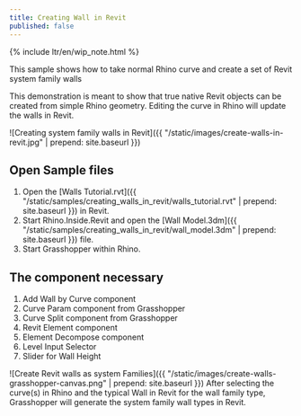```yaml
---
title: Creating Wall in Revit
published: false
---
```


{% include ltr/en/wip_note.html %}

This sample shows how to take normal Rhino curve and create a set of Revit system family walls

This demonstration is meant to show that true native Revit objects can be created from simple Rhino geometry.  Editing the curve in Rhino will update the walls in Revit.

![Creating system family walls in Revit]({{ "/static/images/create-walls-in-revit.jpg" | prepend: site.baseurl }})


## Open Sample files
1. Open the [Walls Tutorial.rvt]({{ "/static/samples/creating_walls_in_revit/walls_tutorial.rvt" | prepend: site.baseurl }}) in Revit.
2. Start Rhino.Inside.Revit and open the [Wall Model.3dm]({{ "/static/samples/creating_walls_in_revit/wall_model.3dm" | prepend: site.baseurl }}) file.
3. Start Grasshopper within Rhino.

## The component necessary
1. Add Wall by Curve component
1. Curve Param component from Grasshopper
1. Curve Split component from Grasshopper
1. Revit Element component
1. Element Decompose component
1. Level Input Selector
1. Slider for Wall Height

![Create Revit walls as system Families]({{ "/static/images/create-walls-grasshopper-canvas.png" | prepend: site.baseurl }})
After selecting the curve(s) in Rhino and the typical Wall in Revit for the wall family type, Grasshopper will generate the system family wall types  in Revit.
